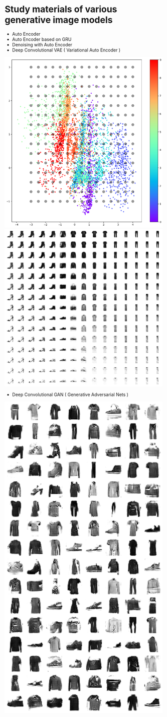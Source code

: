 # Study materials of various generative image models

- Auto Encoder
- Auto Encoder based on GRU
- Denoising with Auto Encoder
- Deep Convolutional VAE ( Variational Auto Encoder )

![latent vector of VAE](./samples/vae/latent-space.png "Latent Vector obtained by VAE")
![generation samples of VAE](./samples/vae/generation-samples.png "Images generated with VAE")

- Deep Convolutional GAN ( Generative Adversarial Nets )

![generation samples of DCGAN](./samples/dcgan/generation-samples.png "Images generated with DCGAN")